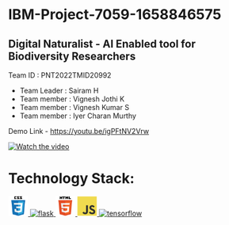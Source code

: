 # IBM-Project-7059-1658846575
## Digital Naturalist - AI Enabled tool for Biodiversity Researchers



Team ID : PNT2022TMID20992

- Team Leader : Sairam H
- Team member : Vignesh Jothi K
- Team member : Vignesh Kumar S
- Team member : Iyer Charan Murthy 

Demo Link - https://youtu.be/igPFtNV2Vrw

[![Watch the video](https://i.imgur.com/UXV0f78.jpg)](https://youtu.be/igPFtNV2Vrw)


# Technology Stack:

<p align="left"> <a href="https://www.w3schools.com/css/" target="_blank" rel="noreferrer"> <img src="https://raw.githubusercontent.com/devicons/devicon/master/icons/css3/css3-original-wordmark.svg" alt="css3" width="40" height="40"/> </a> <a href="https://flask.palletsprojects.com/" target="_blank" rel="noreferrer"> <img src="https://www.seekpng.com/png/full/875-8753366_flask-framework-logo-svg.png" alt="flask" width="40" height="40"/> </a> <a href="https://www.w3.org/html/" target="_blank" rel="noreferrer"> <img src="https://raw.githubusercontent.com/devicons/devicon/master/icons/html5/html5-original-wordmark.svg" alt="html5" width="40" height="40"/> </a> <a href="https://developer.mozilla.org/en-US/docs/Web/JavaScript" target="_blank" rel="noreferrer"> <img src="https://raw.githubusercontent.com/devicons/devicon/master/icons/javascript/javascript-original.svg" alt="javascript" width="40" height="40"/> </a> <a href="https://www.tensorflow.org" target="_blank" rel="noreferrer"> <img src="https://www.vectorlogo.zone/logos/tensorflow/tensorflow-icon.svg" alt="tensorflow" width="40" height="40"/> </a> </p>
